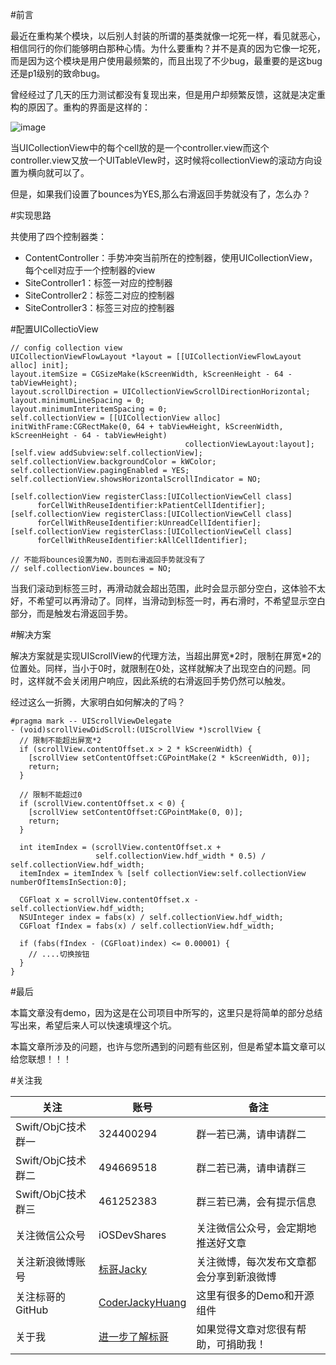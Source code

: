 #前言

最近在重构某个模块，以后别人封装的所谓的基类就像一坨死一样，看见就恶心，相信同行的你们能够明白那种心情。为什么要重构？并不是真的因为它像一坨死，而是因为这个模块是用户使用最频繁的，而且出现了不少bug，最重要的是这bug还是p1级别的致命bug。

曾经经过了几天的压力测试都没有复现出来，但是用户却频繁反馈，这就是决定重构的原因了。重构的界面是这样的：

![image](http://www.henishuo.com/wp-content/uploads/2016/02/IMG_0166.png)

当UICollectionView中的每个cell放的是一个controller.view而这个controller.view又放一个UITableVIew时，这时候将collectionView的滚动方向设置为横向就可以了。

但是，如果我们设置了bounces为YES,那么右滑返回手势就没有了，怎么办？

#实现思路

共使用了四个控制器类：

* ContentController：手势冲突当前所在的控制器，使用UICollectionView，每个cell对应于一个控制器的view
* SiteController1：标签一对应的控制器
* SiteController2：标签二对应的控制器
* SiteController3：标签三对应的控制器

#配置UICollectioView


```
// config collection view
UICollectionViewFlowLayout *layout = [[UICollectionViewFlowLayout alloc] init];
layout.itemSize = CGSizeMake(kScreenWidth, kScreenHeight - 64 - tabViewHeight);
layout.scrollDirection = UICollectionViewScrollDirectionHorizontal;
layout.minimumLineSpacing = 0;
layout.minimumInteritemSpacing = 0;
self.collectionView = [[UICollectionView alloc] initWithFrame:CGRectMake(0, 64 + tabViewHeight, kScreenWidth, kScreenHeight - 64 - tabViewHeight)
                                       collectionViewLayout:layout];
[self.view addSubview:self.collectionView];
self.collectionView.backgroundColor = kWColor;
self.collectionView.pagingEnabled = YES;
self.collectionView.showsHorizontalScrollIndicator = NO;
  
[self.collectionView registerClass:[UICollectionViewCell class]
      forCellWithReuseIdentifier:kPatientCellIdentifier];
[self.collectionView registerClass:[UICollectionViewCell class]
      forCellWithReuseIdentifier:kUnreadCellIdentifier];
[self.collectionView registerClass:[UICollectionViewCell class]
      forCellWithReuseIdentifier:kAllCellIdentifier];
      
// 不能将bounces设置为NO，否则右滑返回手势就没有了
// self.collectionView.bounces = NO;
```

当我们滚动到标签三时，再滑动就会超出范围，此时会显示部分空白，这体验不太好，不希望可以再滑动了。同样，当滑动到标签一时，再右滑时，不希望显示空白部分，而是触发右滑返回手势。

#解决方案

解决方案就是实现UIScrollView的代理方法，当超出屏宽\*2时，限制在屏宽\*2的位置处。同样，当小于0时，就限制在0处，这样就解决了出现空白的问题。同时，这样就不会关闭用户响应，因此系统的右滑返回手势仍然可以触发。

经过这么一折腾，大家明白如何解决的了吗？

```
#pragma mark -- UIScrollViewDelegate
- (void)scrollViewDidScroll:(UIScrollView *)scrollView {
  // 限制不能超出屏宽*2
  if (scrollView.contentOffset.x > 2 * kScreenWidth) {
    [scrollView setContentOffset:CGPointMake(2 * kScreenWidth, 0)];
    return;
  }
  
  // 限制不能超过0
  if (scrollView.contentOffset.x < 0) {
    [scrollView setContentOffset:CGPointMake(0, 0)];
    return;
  }
  
  int itemIndex = (scrollView.contentOffset.x +
                   self.collectionView.hdf_width * 0.5) / self.collectionView.hdf_width;
  itemIndex = itemIndex % [self collectionView:self.collectionView numberOfItemsInSection:0];
  
  CGFloat x = scrollView.contentOffset.x - self.collectionView.hdf_width;
  NSUInteger index = fabs(x) / self.collectionView.hdf_width;
  CGFloat fIndex = fabs(x) / self.collectionView.hdf_width;
  
  if (fabs(fIndex - (CGFloat)index) <= 0.00001) {
    // ....切换按钮
  }
}
```

#最后

本篇文章没有demo，因为这是在公司项目中所写的，这里只是将简单的部分总结写出来，希望后来人可以快速填埋这个坑。

本篇文章所涉及的问题，也许与您所遇到的问题有些区别，但是希望本篇文章可以给您联想！！！

#关注我


关注                | 账号              | 备注
-------------      | -------------     | ----------------
Swift/ObjC技术群一  | 324400294         |  群一若已满，请申请群二
Swift/ObjC技术群二  | 494669518         | 群二若已满，请申请群三
Swift/ObjC技术群三  | 461252383         | 群三若已满，会有提示信息
关注微信公众号       | iOSDevShares      | 关注微信公众号，会定期地推送好文章
关注新浪微博账号      |  [标哥Jacky](http://weibo.com/u/5384637337) | 关注微博，每次发布文章都会分享到新浪微博
关注标哥的GitHub     | [CoderJackyHuang](https://github.com/CoderJackyHuang) | 这里有很多的Demo和开源组件
关于我               | [进一步了解标哥](http://www.henishuo.com/about-biaoge/) | 如果觉得文章对您很有帮助，可捐助我！


